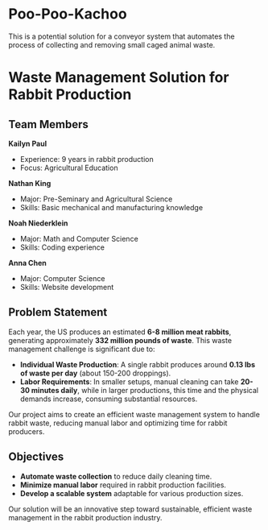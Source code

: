 # Poo-Poo-Kachoo
This is a potential solution for a conveyor system that automates the process of collecting and removing small caged animal waste.

# Waste Management Solution for Rabbit Production

## Team Members

**Kailyn Paul**  
- Experience: 9 years in rabbit production  
- Focus: Agricultural Education  

**Nathan King**  
- Major: Pre-Seminary and Agricultural Science  
- Skills: Basic mechanical and manufacturing knowledge  

**Noah Niederklein**  
- Major: Math and Computer Science  
- Skills: Coding experience  

**Anna Chen**  
- Major: Computer Science  
- Skills: Website development  

## Problem Statement

Each year, the US produces an estimated **6-8 million meat rabbits**, generating approximately **332 million pounds of waste**. This waste management challenge is significant due to:

- **Individual Waste Production**: A single rabbit produces around **0.13 lbs of waste per day** (about 150-200 droppings).
- **Labor Requirements**: In smaller setups, manual cleaning can take **20-30 minutes daily**, while in larger productions, this time and the physical demands increase, consuming substantial resources.

Our project aims to create an efficient waste management system to handle rabbit waste, reducing manual labor and optimizing time for rabbit producers.

## Objectives

- **Automate waste collection** to reduce daily cleaning time.
- **Minimize manual labor** required in rabbit production facilities.
- **Develop a scalable system** adaptable for various production sizes.

Our solution will be an innovative step toward sustainable, efficient waste management in the rabbit production industry.
